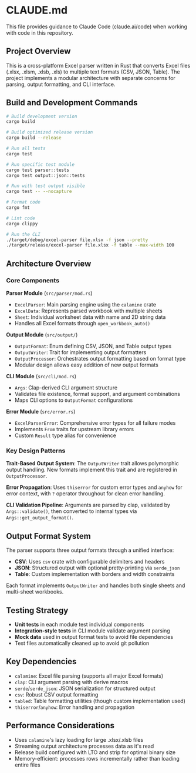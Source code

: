 # CLAUDE.md

This file provides guidance to Claude Code (claude.ai/code) when working with code in this repository.

## Project Overview

This is a cross-platform Excel parser written in Rust that converts Excel files (.xlsx, .xlsm, .xlsb, .xls) to multiple text formats (CSV, JSON, Table). The project implements a modular architecture with separate concerns for parsing, output formatting, and CLI interface.

## Build and Development Commands

```bash
# Build development version
cargo build

# Build optimized release version
cargo build --release

# Run all tests
cargo test

# Run specific test module
cargo test parser::tests
cargo test output::json::tests

# Run with test output visible
cargo test -- --nocapture

# Format code
cargo fmt

# Lint code
cargo clippy

# Run the CLI
./target/debug/excel-parser file.xlsx -f json --pretty
./target/release/excel-parser file.xlsx -f table --max-width 100
```

## Architecture Overview

### Core Components

**Parser Module** (`src/parser/mod.rs`)
- `ExcelParser`: Main parsing engine using the `calamine` crate
- `ExcelData`: Represents parsed workbook with multiple sheets
- `Sheet`: Individual worksheet data with name and 2D string data
- Handles all Excel formats through `open_workbook_auto()`

**Output Module** (`src/output/`)
- `OutputFormat`: Enum defining CSV, JSON, and Table output types
- `OutputWriter`: Trait for implementing output formatters
- `OutputProcessor`: Orchestrates output formatting based on format type
- Modular design allows easy addition of new output formats

**CLI Module** (`src/cli/mod.rs`)
- `Args`: Clap-derived CLI argument structure
- Validates file existence, format support, and argument combinations
- Maps CLI options to `OutputFormat` configurations

**Error Module** (`src/error.rs`)
- `ExcelParserError`: Comprehensive error types for all failure modes
- Implements `From` traits for upstream library errors
- Custom `Result` type alias for convenience

### Key Design Patterns

**Trait-Based Output System**: The `OutputWriter` trait allows polymorphic output handling. New formats implement this trait and are registered in `OutputProcessor`.

**Error Propagation**: Uses `thiserror` for custom error types and `anyhow` for error context, with `?` operator throughout for clean error handling.

**CLI Validation Pipeline**: Arguments are parsed by clap, validated by `Args::validate()`, then converted to internal types via `Args::get_output_format()`.

## Output Format System

The parser supports three output formats through a unified interface:

- **CSV**: Uses `csv` crate with configurable delimiters and headers
- **JSON**: Structured output with optional pretty-printing via `serde_json`  
- **Table**: Custom implementation with borders and width constraints

Each format implements `OutputWriter` and handles both single sheets and multi-sheet workbooks.

## Testing Strategy

- **Unit tests** in each module test individual components
- **Integration-style tests** in CLI module validate argument parsing
- **Mock data** used in output format tests to avoid file dependencies
- Test files automatically cleaned up to avoid git pollution

## Key Dependencies

- `calamine`: Excel file parsing (supports all major Excel formats)
- `clap`: CLI argument parsing with derive macros
- `serde`/`serde_json`: JSON serialization for structured output
- `csv`: Robust CSV output formatting
- `tabled`: Table formatting utilities (though custom implementation used)
- `thiserror`/`anyhow`: Error handling and propagation

## Performance Considerations

- Uses `calamine`'s lazy loading for large .xlsx/.xlsb files
- Streaming output architecture processes data as it's read
- Release build configured with LTO and strip for optimal binary size
- Memory-efficient: processes rows incrementally rather than loading entire files
